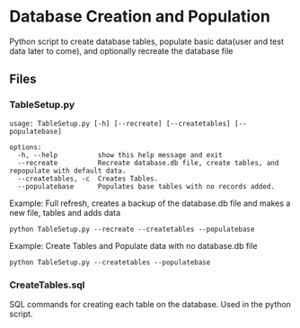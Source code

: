 # Database Creation and Population

Python script to create database tables, populate basic data(user and test data later to come), and optionally recreate the database file

## Files
### TableSetup.py
```
usage: TableSetup.py [-h] [--recreate] [--createtables] [--populatebase]

options:
  -h, --help          show this help message and exit
  --recreate          Recreate database.db file, create tables, and repopulate with default data.
  --createtables, -c  Creates Tables.
  --populatebase      Populates base tables with no records added.
```
Example: Full refresh, creates a backup of the database.db file and makes a new file, tables and adds data

    python TableSetup.py --recreate --createtables --populatebase

Example: Create Tables and Populate data with no database.db file

    python TableSetup.py --createtables --populatebase

### CreateTables.sql

SQL commands for creating each table on the database. Used in the python script.